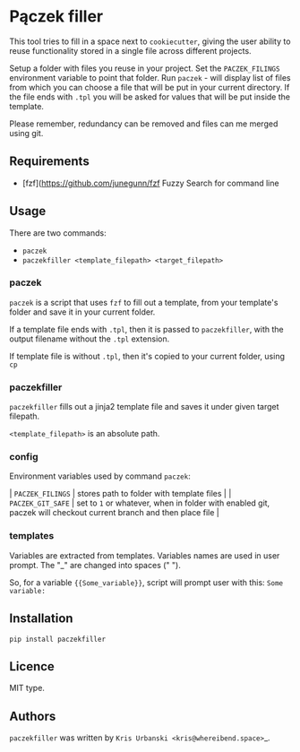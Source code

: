Pączek filler
============

This tool tries to fill in a space next to `cookiecutter`, giving the user ability to
reuse functionality stored in a single file across different projects.

Setup a folder with files you reuse in your project.
Set the `PACZEK_FILINGS` environment variable to point that folder.
Run `paczek` - will display list of files from which you can choose a file
that will be put in your current directory. 
If the file ends with `.tpl` you will be asked for values that will be put inside
the template.
 
Please remember, redundancy can be removed and files can me merged
using git. 

Requirements
------------

- [fzf](https://github.com/junegunn/fzf Fuzzy Search for command line

Usage
-----

There are two commands:
- `paczek`
- `paczekfiller <template_filepath> <target_filepath>`

### paczek

`paczek` is a script that uses `fzf` to fill out a template, from your template's folder and save it in your current folder.

If a template file ends with `.tpl`, then it is passed to `paczekfiller`, with the output filename without the `.tpl` extension.

If template file is without `.tpl`, then it's copied to your current folder, using `cp`


### paczekfiller

`paczekfiller` fills out a jinja2 template file and saves it under given target filepath.

`<template_filepath>` is an absolute path.

### config

Environment variables used by command `paczek`:

| `PACZEK_FILINGS`  |  stores path to folder with template files |
| `PACZEK_GIT_SAFE` | set to `1` or whatever, when in folder with enabled git, paczek will checkout current branch and then place file |

### templates

Variables are extracted from templates. Variables names are
used in user prompt. The "_" are changed into spaces (" ").

So, for a variable `{{Some_variable}}`, script will prompt user with
this: `Some variable: `

Installation
------------

`pip install paczekfiller`

Licence
-------
MIT type.


Authors
-------

`paczekfiller` was written by `Kris Urbanski <kris@whereibend.space>`_.
